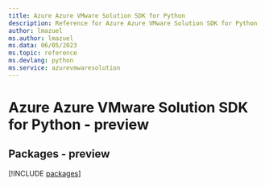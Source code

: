 ```yaml
---
title: Azure Azure VMware Solution SDK for Python
description: Reference for Azure Azure VMware Solution SDK for Python
author: lmazuel
ms.author: lmazuel
ms.data: 06/05/2023
ms.topic: reference
ms.devlang: python
ms.service: azurevmwaresolution
---
```

# Azure Azure VMware Solution SDK for Python - preview
## Packages - preview
[!INCLUDE [packages](azure-vmware-solution-index.md)]